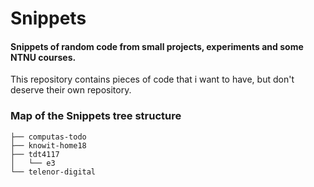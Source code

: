 # Snippets
#### Snippets of random code from small projects, experiments and some NTNU courses.

This repository contains pieces of code that i want to have, but don't deserve their own repository.

### Map of the Snippets tree structure
```
├── computas-todo
├── knowit-home18
├── tdt4117
│   └── e3
└── telenor-digital
```
